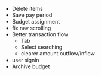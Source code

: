 - Delete items
- Save pay period
- Budget assignment
- fix nav scrolling
- Better transaction flow
    - Tab
    - Select searching
    - clearer amount outflow/inflow
- user signin
- Archive budget
